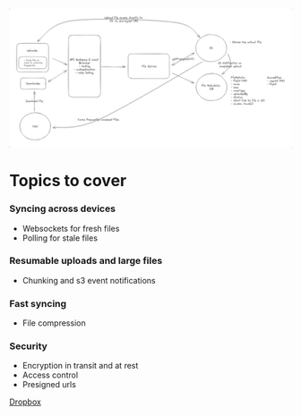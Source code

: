 ![Dropbox](images/dropbox.png)

# Topics to cover
### Syncing across devices
  - Websockets for fresh files
  - Polling for stale files

### Resumable uploads and large files
  - Chunking and s3 event notifications

### Fast syncing
  - File compression

### Security
  - Encryption in transit and at rest
  - Access control
  - Presigned urls

[Dropbox](https://www.hellointerview.com/learn/system-design/problem-breakdowns/dropbox)
